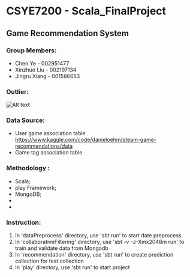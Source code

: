 # CSYE7200 - Scala_FinalProject
## Game Recommendation System
### Group Members:
- Chen Ye - 002951477​
- Xinzhuo Liu - 002197134​
- Jingru Xiang - 001586653 

### Outlier:
![Alt text]()

### Data Source:
  - User game association table
https://www.kaggle.com/code/danieloehm/steam-game-recommendations/data
  - Game tag association table
### Methodology :
  - Scala;
  - play Framework;
  - MongoDB;
  - 
  - 
### Instruction:
1. In 'dataPreprocess' directory, use 'sbt run' to start date preprocess
2. In 'collaborativeFiltering' directory, use 'sbt -v -J-Xmx2048m run' to train and validate data from Mongodb
3. In 'recommendation' directory, use 'sbt run' to create prediction collection for test collection
2. In 'play' directory, use 'sbt run' to start project
